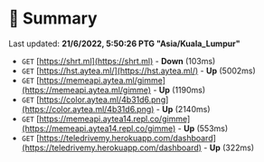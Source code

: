 # 📖 Summary
Last updated: **21/6/2022, 5:50:26 PTG "Asia/Kuala_Lumpur"**

- `GET` [https://shrt.ml](https://shrt.ml) - **Down** (103ms)
- `GET` [https://hst.aytea.ml/](https://hst.aytea.ml/) - **Up** (5002ms)
- `GET` [https://memeapi.aytea.ml/gimme](https://memeapi.aytea.ml/gimme) - **Up** (1190ms)
- `GET` [https://color.aytea.ml/4b31d6.png](https://color.aytea.ml/4b31d6.png) - **Up** (2140ms)
- `GET` [https://memeapi.aytea14.repl.co/gimme](https://memeapi.aytea14.repl.co/gimme) - **Up** (553ms)
- `GET` [https://teledrivemy.herokuapp.com/dashboard](https://teledrivemy.herokuapp.com/dashboard) - **Up** (322ms)

